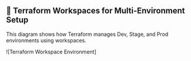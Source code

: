 ## 🧭 Terraform Workspaces for Multi-Environment Setup

This diagram shows how Terraform manages Dev, Stage, and Prod environments using workspaces.

![Terraform Workspace Environment]
